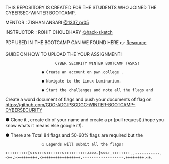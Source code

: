 THIS REPOSITORY IS CREATED FOR THE STUDENTS WHO JOINED THE CYBERSEC-WINTER BOOTCAMP, 


MENTOR     : ZISHAN ANSARI    [@1337_pr05](https://github.com/1337-pr05)

INSTRUCTOR : ROHIT CHOUDHARY [@hack-sketch](https://github.com/hack-sketch)

PDF USED IN THE BOOTCAMP CAN WE FOUND HERE 👉
[Resource](https://github.com/1337-H4K3R5/BASIC_LINUX_RESOURCE)

GUIDE ON HOW TO UPLOAD THE YOUR ASSIGNMENT!

                          CYBER SECURITY WINTER BOOTCAMP TASKS!

                    ● Create an account on pwn.college .

                    ● Navigate to the Linux Luminarium.

                    ● Start the challenges and note all the flags and

Create a word document of flags and push your documents of flag on https://github.com/GDG-ADGIPSGDGC-WINTER-BOOTCAMP-CYBERSECURITY

● Clone it , create dir of your name and create a pr (pull
request).(hope you know whats it means else google
it!).

● There are Total 84 flags and 50-60% flags are required
but the

                    ○ Legends will submit all the flags!

`++++++++++[>+>+++>+++++++>++++++++++<<<<-]>>>+.++++++++..-----------.<++.>>++++++++.<+++++++++++++++++.------------------.++++++++.<+.`




